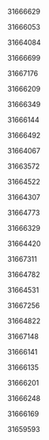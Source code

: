 31666629

31666053

31664084

31666699

31667176

31666209

31666349

31666144

31666492

31664067

31663572

31664522

31664307

31664773

31666329

31664420

31667311

31664782

31664531

31667256

31664822

31667148

31666141

31666135

31666201

31666248

31666169

31659593

